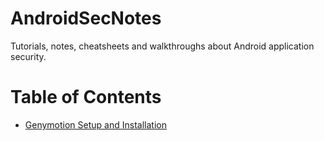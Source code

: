 # AndroidSecNotes
Tutorials, notes, cheatsheets and walkthroughs about Android application security.

# Table of Contents

- <a href="">Genymotion Setup and Installation</a>